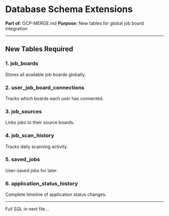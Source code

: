 # Database Schema Extensions

**Part of:** GCP-MERGE.md
**Purpose:** New tables for global job board integration

---

## New Tables Required

### 1. job_boards
Stores all available job boards globally.

### 2. user_job_board_connections  
Tracks which boards each user has connected.

### 3. job_sources
Links jobs to their source boards.

### 4. job_scan_history
Tracks daily scanning activity.

### 5. saved_jobs
User-saved jobs for later.

### 6. application_status_history
Complete timeline of application status changes.

---

Full SQL in next file...

